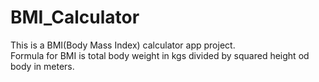 # BMI_Calculator #
This is a BMI(Body Mass Index) calculator app project.</br>
Formula for BMI is total body weight in kgs divided by squared height od body in meters.</br>
